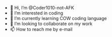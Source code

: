 - 👋 Hi, I’m @Coder1010-not-AFK
- 👀 I’m interested in coding
- 🌱 I’m currently learning COW coding language
- 💞️ I’m looking to collaborate on my work
- 📫 How to reach me by e-mail

<!---
Coder1010-not-AFK/Coder1010-not-AFK is a ✨ special ✨ repository because its `README.md` (this file) appears on your GitHub profile.
You can click the Preview link to take a look at your changes.
--->
